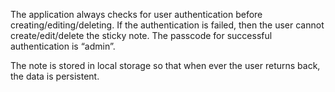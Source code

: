 The application always checks for user authentication before creating/editing/deleting. If the authentication is failed, then the user cannot create/edit/delete the sticky note. The passcode for successful authentication is “admin”.

The note is stored in local storage so that when ever the user returns back, the data is persistent. 
